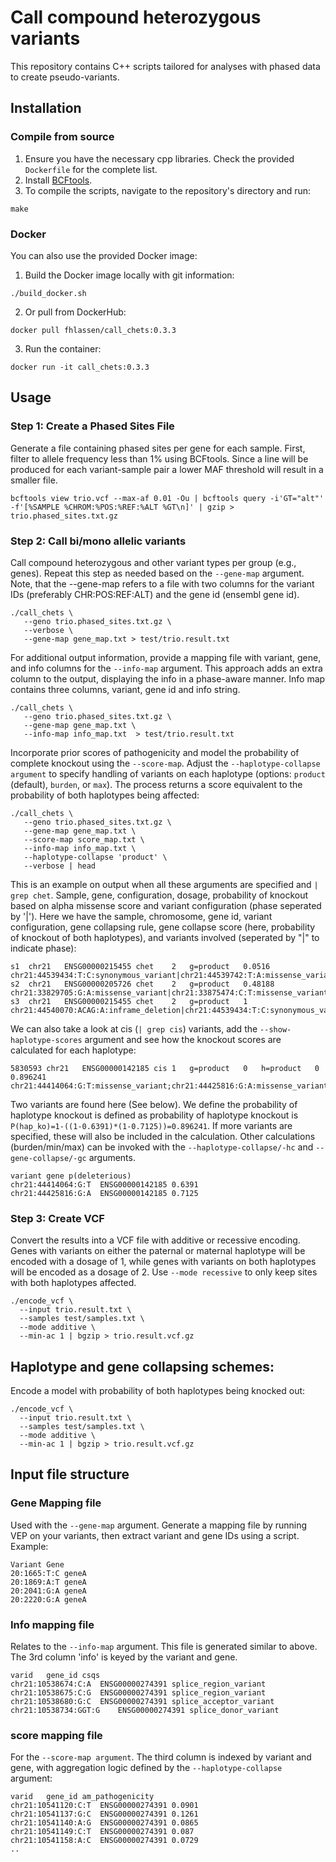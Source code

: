 # Call compound heterozygous variants
This repository contains C++ scripts tailored for analyses with phased data to create pseudo-variants.

## Installation

### Compile from source
1. Ensure you have the necessary cpp libraries. Check the provided `Dockerfile` for the complete list.
2. Install [BCFtools](https://samtools.github.io/bcftools/howtos/install.html).
3. To compile the scripts, navigate to the repository's directory and run:
```
make
```

### Docker
You can also use the provided Docker image:

1. Build the Docker image locally with git information:
```
./build_docker.sh
```

2. Or pull from DockerHub:
```
docker pull fhlassen/call_chets:0.3.3
```

3. Run the container:
```
docker run -it call_chets:0.3.3
```

## Usage

### Step 1: Create a Phased Sites File
Generate a file containing phased sites per gene for each sample. First, filter to allele frequency less than 1% using BCFtools. Since a line will be produced for each variant-sample pair a lower MAF threshold will result in a smaller file.

```
bcftools view trio.vcf --max-af 0.01 -Ou | bcftools query -i'GT="alt"' -f'[%SAMPLE %CHROM:%POS:%REF:%ALT %GT\n]' | gzip > trio.phased_sites.txt.gz
```


### Step 2: Call bi/mono allelic variants
Call compound heterozygous and other variant types per group (e.g., genes). Repeat this step as needed based on the `--gene-map` argument. Note, that the --gene-map refers to a file with two columns for the variant IDs (preferably CHR:POS:REF:ALT) and the gene id (ensembl gene id).

```
./call_chets \
   --geno trio.phased_sites.txt.gz \
   --verbose \
   --gene-map gene_map.txt > test/trio.result.txt
```

For additional output information, provide a mapping file with variant, gene, and info columns for the `--info-map` argument. This approach adds an extra column to the output, displaying the info in a phase-aware manner. Info map contains three columns, variant, gene id and info string.

```
./call_chets \
   --geno trio.phased_sites.txt.gz \
   --gene-map gene_map.txt \
   --info-map info_map.txt  > test/trio.result.txt
```


Incorporate prior scores of pathogenicity and model the probability of complete knockout using the `--score-map`. Adjust the `--haplotype-collapse argument` to specify handling of variants on each haplotype (options: `product` (default), `burden`, or `max`). The process returns a score equivalent to the probability of both haplotypes being affected:

```
./call_chets \
   --geno trio.phased_sites.txt.gz \
   --gene-map gene_map.txt \
   --score-map score_map.txt \
   --info-map info_map.txt \
   --haplotype-collapse 'product' \
   --verbose | head
```


This is an example on output when all these arguments are specified and `| grep chet`. Sample, gene, configuration, dosage, probability of knockout based on alpha missense score and variant configuration (phase seperated by '|'). Here we have the sample, chromosome, gene id, variant configuration, gene collapsing rule, gene collapse score (here, probability of knockout of both haplotypes), and variants involved (seperated by "|" to indicate phase):
```
s1	chr21	ENSG00000215455	chet	2	g=product	0.0516	chr21:44539434:T:C:synonymous_variant|chr21:44539742:T:A:missense_variant
s2	chr21	ENSG00000205726	chet	2	g=product	0.48188	chr21:33829705:G:A:missense_variant|chr21:33875474:C:T:missense_variant
s3	chr21	ENSG00000215455	chet	2	g=product	1	chr21:44540070:ACAG:A:inframe_deletion|chr21:44539434:T:C:synonymous_variant
```
We can also take a look at cis (`| grep cis`) variants,  add the `--show-haplotype-scores` argument and see how the knockout scores are calculated for each haplotype:
```
5830593	chr21	ENSG00000142185	cis	1	g=product	0	h=product	0	0.896241	chr21:44414064:G:T:missense_variant;chr21:44425816:G:A:missense_variant
```

Two variants are found here (See below). We define the probability of haplotype knockout is defined as probability of haplotype knockout is `P(hap_ko)=1-((1-0.6391)*(1-0.7125))=0.896241`. If more variants are specified, these will also be included in the calculation. Other calculations (burden/min/max) can be invoked with the `--haplotype-collapse/-hc` and `--gene-collapse/-gc` arguments.

```
variant gene p(deleterious)
chr21:44414064:G:T	ENSG00000142185	0.6391
chr21:44425816:G:A	ENSG00000142185	0.7125
```


### Step 3: Create VCF
Convert the results into a VCF file with additive or recessive encoding. Genes with variants on either the paternal or maternal haplotype  will be encoded with a dosage of 1, while genes with variants on both haplotypes will be encoded as a dosage of 2. Use `--mode recessive` to only keep sites with both haplotypes affected.
```
./encode_vcf \
  --input trio.result.txt \
  --samples test/samples.txt \
  --mode additive \
  --min-ac 1 | bgzip > trio.result.vcf.gz
```


## Haplotype and gene collapsing schemes:
Encode a model with probability of both haplotypes being knocked out:
```
./encode_vcf \
  --input trio.result.txt \
  --samples test/samples.txt \
  --mode additive \
  --min-ac 1 | bgzip > trio.result.vcf.gz
```

## Input file structure

### Gene Mapping file
Used with the `--gene-map` argument. Generate a mapping file by running VEP on your variants, then extract variant and gene IDs using a script. Example:
```
Variant Gene
20:1665:T:C geneA
20:1869:A:T geneA
20:2041:G:A geneA
20:2220:G:A geneA
```

### Info mapping file
Relates to  the `--info-map` argument. This file is generated similar to above. The 3rd column 'info' is keyed by the variant and gene.
```
varid	gene_id	csqs
chr21:10538674:C:A	ENSG00000274391	splice_region_variant
chr21:10538675:C:G	ENSG00000274391	splice_region_variant
chr21:10538680:G:C	ENSG00000274391	splice_acceptor_variant
chr21:10538734:GGT:G	ENSG00000274391	splice_donor_variant
```

### score mapping file
For the `--score-map argument`. The third column is indexed by variant and gene, with aggregation logic defined by the `--haplotype-collapse` argument:
```
varid	gene_id	am_pathogenicity
chr21:10541120:C:T	ENSG00000274391	0.0901
chr21:10541137:G:C	ENSG00000274391	0.1261
chr21:10541140:A:G	ENSG00000274391	0.0865
chr21:10541149:C:T	ENSG00000274391	0.087
chr21:10541158:A:C	ENSG00000274391	0.0729
..
```
